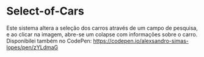 # Select-of-Cars
Este sistema altera a seleção dos carros através de um campo de pesquisa, e ao clicar na imagem, abre-se um colapse com informações sobre o carro.
Disponibilei também no CodePen: https://codepen.io/alexsandro-simas-lopes/pen/zYLdmaG
